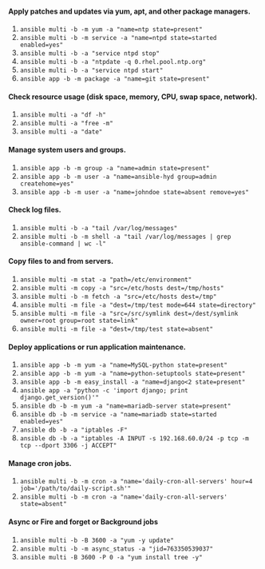#### Apply patches and updates via yum, apt, and other package managers.
1. ```ansible multi -b -m yum -a "name=ntp state=present"```
2. ```ansible multi -b -m service -a "name=ntpd state=started enabled=yes"```
3. ```ansible multi -b -a "service ntpd stop"```
4. ```ansible multi -b -a "ntpdate -q 0.rhel.pool.ntp.org"```
5. ```ansible multi -b -a "service ntpd start"```
6. ```ansible app -b -m package -a "name=git state=present"```
#### Check resource usage (disk space, memory, CPU, swap space, network). 
1. ```ansible multi -a "df -h"```
2. ```ansible multi -a "free -m"```
3. ```ansible multi -a "date"```
#### Manage system users and groups.
1. ```ansible app -b -m group -a "name=admin state=present"```
2. ```ansible app -b -m user -a "name=ansible-hyd group=admin createhome=yes"```
3. ```ansible app -b -m user -a "name=johndoe state=absent remove=yes"```
#### Check log files.
1. ```ansible multi -b -a "tail /var/log/messages"```
2. ```ansible multi -b -m shell -a "tail /var/log/messages | grep ansible-command | wc -l"```
#### Copy files to and from servers.
1. ```ansible multi -m stat -a "path=/etc/environment"```
2. ```ansible multi -m copy -a "src=/etc/hosts dest=/tmp/hosts"```
3. ```ansible multi -b -m fetch -a "src=/etc/hosts dest=/tmp"```
4. ```ansible multi -m file -a "dest=/tmp/test mode=644 state=directory"```
5. ```ansible multi -m file -a "src=/src/symlink dest=/dest/symlink owner=root group=root state=link"```
6. ```ansible multi -m file -a "dest=/tmp/test state=absent"```
#### Deploy applications or run application maintenance.
1. ```ansible app -b -m yum -a "name=MySQL-python state=present"```
2. ```ansible app -b -m yum -a "name=python-setuptools state=present"```
3. ```ansible app -b -m easy_install -a "name=django<2 state=present"```
4. ```ansible app -a "python -c 'import django; print django.get_version()'"```
5. ```ansible db -b -m yum -a "name=mariadb-server state=present"```
6. ```ansible db -b -m service -a "name=mariadb state=started enabled=yes"```
7. ```ansible db -b -a "iptables -F"```
8. ```ansible db -b -a "iptables -A INPUT -s 192.168.60.0/24 -p tcp -m tcp --dport 3306 -j ACCEPT"```
#### Manage cron jobs.
1. ```ansible multi -b -m cron -a "name='daily-cron-all-servers' hour=4 job='/path/to/daily-script.sh'"```
2. ```ansible multi -b -m cron -a "name='daily-cron-all-servers' state=absent"```
#### Async or Fire and forget or Background jobs
1. ```ansible multi -b -B 3600 -a "yum -y update"```
2. ```ansible multi -b -m async_status -a "jid=763350539037"```
3. ```ansible multi -B 3600 -P 0 -a "yum install tree -y"```
